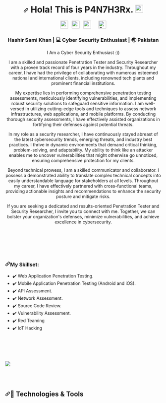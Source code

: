 <body><div align="center">
  <h1><a id="user-content--hola-this-is-p4n7h3rx-" class="anchor" aria-hidden="true" href="#-hola-this-is-P4N7H3Rx-"><svg class="octicon octicon-link" viewBox="0 0 16 16" version="1.1" width="16" height="16" aria-hidden="true"><path fill-rule="evenodd" d="M7.775 3.275a.75.75 0 001.06 1.06l1.25-1.25a2 2 0 112.83 2.83l-2.5 2.5a2 2 0 01-2.83 0 .75.75 0 00-1.06 1.06 3.5 3.5 0 004.95 0l2.5-2.5a3.5 3.5 0 00-4.95-4.95l-1.25 1.25zm-4.69 9.64a2 2 0 010-2.83l2.5-2.5a2 2 0 012.83 0 .75.75 0 001.06-1.06 3.5 3.5 0 00-4.95 0l-2.5 2.5a3.5 3.5 0 004.95 4.95l1.25-1.25a.75.75 0 00-1.06-1.06l-1.25 1.25a2 2 0 01-2.83 0z"></path></svg></a> Hola! This is P4N7H3Rx. <a target="_blank" rel="noopener noreferrer" href="https://camo.githubusercontent.com/e8e7b06ecf583bc040eb60e44eb5b8e0ecc5421320a92929ce21522dbc34c891/68747470733a2f2f6d656469612e67697068792e636f6d2f6d656469612f6876524a434c467a6361737252346961377a2f67697068792e676966"><img src="https://camo.githubusercontent.com/e8e7b06ecf583bc040eb60e44eb5b8e0ecc5421320a92929ce21522dbc34c891/68747470733a2f2f6d656469612e67697068792e636f6d2f6d656469612f6876524a434c467a6361737252346961377a2f67697068792e676966" width="25px" data-canonical-src="https://media.giphy.com/media/hvRJCLFzcasrR4ia7z/giphy.gif" style="max-width:100%;"></a></h1>
</div>

<p align="center"> 
<a href="https://www.linkedin.com/in/p4n7h3rx" rel="nofollow"><img height="25" src="https://camo.githubusercontent.com/a80d00f23720d0bc9f55481cfcd77ab79e141606829cf16ec43f8cacc7741e46/68747470733a2f2f696d672e736869656c64732e696f2f62616467652f4c696e6b6564496e2d3030373742353f7374796c653d666f722d7468652d6261646765266c6f676f3d6c696e6b6564696e266c6f676f436f6c6f723d7768697465" data-canonical-src="https://img.shields.io/badge/LinkedIn-0077B5?style=for-the-badge&amp;logo=linkedin&amp;logoColor=white" style="max-width:100%;"></a>&nbsp;&nbsp;
<a href="https://twitter.com/P4n7h3Rx" rel="nofollow"><img height="25" src="https://camo.githubusercontent.com/e1c2fd3bcd4ed13889ed78d1e814261a7cfbc79ae826198b7813850b15a8d956/68747470733a2f2f696d672e736869656c64732e696f2f62616467652f747769747465722d2532333144413146322e7376673f267374796c653d666f722d7468652d6261646765266c6f676f3d74776974746572266c6f676f436f6c6f723d7768697465" data-canonical-src="https://img.shields.io/badge/twitter-%231DA1F2.svg?&amp;style=for-the-badge&amp;logo=twitter&amp;logoColor=white" style="max-width:100%;"></a>&nbsp;&nbsp;
<a href="https://medium.com/@p4n7h3rx" rel="nofollow"><img height="25" src="https://camo.githubusercontent.com/2505d3a631ec6f2cf7a8baabf83586478bd3c3a39e15119c358249fed969291f/68747470733a2f2f696d672e736869656c64732e696f2f62616467652f576562736974652d2532333335343233302e7376673f267374796c653d666f722d7468652d6261646765266c6f676f3d6d656469756d266c6f676f436f6c6f723d7768697465" data-canonical-src="https://img.shields.io/badge/Website-%23354230.svg?&amp;style=for-the-badge&amp;logo=medium&amp;logoColor=white" style="max-width:100%;"></a>&nbsp;&nbsp;
&nbsp;&nbsp;
<a href="https://www.buymeacoffee.com/P4N7H3R" rel="nofollow"><img height="25" src="https://camo.githubusercontent.com/c3f856bacd5b09669157ed4774f80fb9d8622dd45ce8fdf2990d3552db99bd27/68747470733a2f2f7777772e6275796d6561636f666665652e636f6d2f6173736574732f696d672f637573746f6d5f696d616765732f6f72616e67655f696d672e706e67" alt="Buy Me A Coffee" data-canonical-src="https://www.buymeacoffee.com/assets/img/custom_images/orange_img.png" style="max-width:100%;"></a>
</p>
<div align="center">
<h3><a id="P4n7h3r" class="anchor" aria-hidden="true" href="#P4N7H3R"></a>  Hashir Sami Khan | <g-emoji class="g-emoji" alias="computer" fallback-src="https://github.githubassets.com/images/icons/emoji/unicode/1f4bb.png">💻</g-emoji> Cyber Security Enthusiast | <g-emoji class="g-emoji" alias="earth_asia" fallback-src="https://github.githubassets.com/images/icons/emoji/unicode/1f30f.png">🌏</g-emoji> Pakistan </h3> </div>
<div align="center">
<p>  
I Am a Cyber Security Enthusiast :)) 
</p>
<p>I am a skilled and passionate Penetration Tester and Security Researcher with a proven track record of four years in the industry. Throughout my career, I have had the privilege of collaborating with numerous esteemed national and international clients, including renowned tech giants and prominent financial institutions.<p></p>

<p>My expertise lies in performing comprehensive penetration testing assessments, meticulously identifying vulnerabilities, and implementing robust security solutions to safeguard sensitive information. I am well-versed in utilizing cutting-edge tools and techniques to assess network infrastructures, web applications, and mobile platforms. By conducting thorough security assessments, I have effectively assisted organizations in fortifying their defenses against potential threats.</p>

<p>In my role as a security researcher, I have continuously stayed abreast of the latest cybersecurity trends, emerging threats, and industry best practices. I thrive in dynamic environments that demand critical thinking, problem-solving, and adaptability. My ability to think like an attacker enables me to uncover vulnerabilities that might otherwise go unnoticed, ensuring comprehensive protection for my clients.</p>

<p>Beyond technical prowess, I am a skilled communicator and collaborator. I possess a demonstrated ability to translate complex technical concepts into easily understandable language for stakeholders at all levels. Throughout my career, I have effectively partnered with cross-functional teams, providing actionable insights and recommendations to enhance the security posture and mitigate risks.</p>

<p>If you are seeking a dedicated and results-oriented Penetration Tester and Security Researcher, I invite you to connect with me. Together, we can bolster your organization's defenses, minimize vulnerabilities, and achieve excellence in cybersecurity.</p>
<br><br>
  </p>
<br><br>

<div align="left">  
<h3><a id="user-content-my-skillset" class="anchor" aria-hidden="true" href="#my-skillset"><svg class="octicon octicon-link" viewBox="0 0 16 16" version="1.1" width="16" height="16" aria-hidden="true"><path fill-rule="evenodd" d="M7.775 3.275a.75.75 0 001.06 1.06l1.25-1.25a2 2 0 112.83 2.83l-2.5 2.5a2 2 0 01-2.83 0 .75.75 0 00-1.06 1.06 3.5 3.5 0 004.95 0l2.5-2.5a3.5 3.5 0 00-4.95-4.95l-1.25 1.25zm-4.69 9.64a2 2 0 010-2.83l2.5-2.5a2 2 0 012.83 0 .75.75 0 001.06-1.06 3.5 3.5 0 00-4.95 0l-2.5 2.5a3.5 3.5 0 004.95 4.95l1.25-1.25a.75.75 0 00-1.06-1.06l-1.25 1.25a2 2 0 01-2.83 0z"></path></svg></a>My Skillset:</h3>


<ul>
<li><g-emoji class="g-emoji" alias="heavy_check_mark" fallback-src="https://github.githubassets.com/images/icons/emoji/unicode/2714.png">✔️</g-emoji> Web Application  Penetration Testing.</li>
<li><g-emoji class="g-emoji" alias="heavy_check_mark" fallback-src="https://github.githubassets.com/images/icons/emoji/unicode/2714.png">✔️</g-emoji> Mobile Application Penetration Testing (Android and iOS).</li>
<li><g-emoji class="g-emoji" alias="heavy_check_mark" fallback-src="https://github.githubassets.com/images/icons/emoji/unicode/2714.png">✔️</g-emoji> API Assessment.</li>
<li><g-emoji class="g-emoji" alias="heavy_check_mark" fallback-src="https://github.githubassets.com/images/icons/emoji/unicode/2714.png">✔️</g-emoji> Network Assessment.</li>
<li><g-emoji class="g-emoji" alias="heavy_check_mark" fallback-src="https://github.githubassets.com/images/icons/emoji/unicode/2714.png">✔️</g-emoji> Source Code Review.</li>
<li><g-emoji class="g-emoji" alias="heavy_check_mark" fallback-src="https://github.githubassets.com/images/icons/emoji/unicode/2714.png">✔️</g-emoji> Vulnerability Assessment. </li>
<li><g-emoji class="g-emoji" alias="heavy_check_mark" fallback-src="https://github.githubassets.com/images/icons/emoji/unicode/2714.png">✔️</g-emoji> Red Teaming</li>
<li><g-emoji class="g-emoji" alias="heavy_check_mark" fallback-src="https://github.githubassets.com/images/icons/emoji/unicode/2714.png">✔️</g-emoji> IoT Hacking</li>
</ul>
<br>

  

<br><br>


<img src="https://github-readme-stats.vercel.app/api?username=p4n7h3rx&amp;&amp;show_icons=true&amp;theme=radical">


<br><br>

<h2><a id="user-content--technologies--tools" class="anchor" aria-hidden="true" href="#-technologies--tools"><svg class="octicon octicon-link" viewBox="0 0 16 16" version="1.1" width="16" height="16" aria-hidden="true"><path fill-rule="evenodd" d="M7.775 3.275a.75.75 0 001.06 1.06l1.25-1.25a2 2 0 112.83 2.83l-2.5 2.5a2 2 0 01-2.83 0 .75.75 0 00-1.06 1.06 3.5 3.5 0 004.95 0l2.5-2.5a3.5 3.5 0 00-4.95-4.95l-1.25 1.25zm-4.69 9.64a2 2 0 010-2.83l2.5-2.5a2 2 0 012.83 0 .75.75 0 001.06-1.06 3.5 3.5 0 00-4.95 0l-2.5 2.5a3.5 3.5 0 004.95 4.95l1.25-1.25a.75.75 0 00-1.06-1.06l-1.25 1.25a2 2 0 01-2.83 0z"></path></svg></a><g-emoji class="g-emoji" alias="wrench" fallback-src="https://github.githubassets.com/images/icons/emoji/unicode/1f527.png">🔧</g-emoji> Technologies &amp; Tools</h2>


<p><a target="_blank" rel="noopener noreferrer" href="https://camo.githubusercontent.com/d729e37a83cf3a3bbdf2f7f25d4524addc948d35381b5bd748e95b1054abe3b8/68747470733a2f2f696d672e736869656c64732e696f2f62616467652f4f532d4c696e75782d696e666f726d6174696f6e616c3f7374796c653d666f722d7468652d6261646765266c6f676f3d6c696e7578266c6f676f436f6c6f723d776869746526636f6c6f723d726564"><img src="https://camo.githubusercontent.com/d729e37a83cf3a3bbdf2f7f25d4524addc948d35381b5bd748e95b1054abe3b8/68747470733a2f2f696d672e736869656c64732e696f2f62616467652f4f532d4c696e75782d696e666f726d6174696f6e616c3f7374796c653d666f722d7468652d6261646765266c6f676f3d6c696e7578266c6f676f436f6c6f723d776869746526636f6c6f723d726564" alt="" data-canonical-src="https://img.shields.io/badge/OS-Linux-informational?style=for-the-badge&amp;logo=linux&amp;logoColor=white&amp;color=red" style="max-width:100%;"></a>
<a target="_blank" rel="noopener noreferrer" href="https://camo.githubusercontent.com/082c63fc08e8e32523e5c2fcdc489b60c11d6f61b6abcb1c3208331d2ad24bb3/68747470733a2f2f696d672e736869656c64732e696f2f62616467652f5368656c6c2d426173682d696e666f726d6174696f6e616c3f7374796c653d666f722d7468652d6261646765266c6f676f3d676e752d62617368266c6f676f436f6c6f723d776869746526636f6c6f723d726564"><img src="https://camo.githubusercontent.com/082c63fc08e8e32523e5c2fcdc489b60c11d6f61b6abcb1c3208331d2ad24bb3/68747470733a2f2f696d672e736869656c64732e696f2f62616467652f5368656c6c2d426173682d696e666f726d6174696f6e616c3f7374796c653d666f722d7468652d6261646765266c6f676f3d676e752d62617368266c6f676f436f6c6f723d776869746526636f6c6f723d726564" alt="" data-canonical-src="https://img.shields.io/badge/Shell-Bash-informational?style=for-the-badge&amp;logo=gnu-bash&amp;logoColor=white&amp;color=red" style="max-width:100%;"></a>
<a target="_blank" rel="noopener noreferrer" href="https://camo.githubusercontent.com/54a82516b900bfc1ff6c1b654b6b9fbd42b5f7f765a17d54c64b34ed73fcd4cc/68747470733a2f2f696d672e736869656c64732e696f2f62616467652f436f64652d4a6176615363726970742d696e666f726d6174696f6e616c3f7374796c653d666f722d7468652d6261646765266c6f676f3d6a617661736372697074266c6f676f436f6c6f723d776869746526636f6c6f723d726564"><img src="https://camo.githubusercontent.com/54a82516b900bfc1ff6c1b654b6b9fbd42b5f7f765a17d54c64b34ed73fcd4cc/68747470733a2f2f696d672e736869656c64732e696f2f62616467652f436f64652d4a6176615363726970742d696e666f726d6174696f6e616c3f7374796c653d666f722d7468652d6261646765266c6f676f3d6a617661736372697074266c6f676f436f6c6f723d776869746526636f6c6f723d726564" alt="" data-canonical-src="https://img.shields.io/badge/Code-JavaScript-informational?style=for-the-badge&amp;logo=javascript&amp;logoColor=white&amp;color=red" style="max-width:100%;"></a>
<a target="_blank" rel="noopener noreferrer" href="https://camo.githubusercontent.com/1027acd6ce99dae849db18c5c1e0a8f7d839e66c7657d04e5b81a979751bfada/68747470733a2f2f696d672e736869656c64732e696f2f62616467652f436f64652d4e6f64652e6a732d696e666f726d6174696f6e616c3f7374796c653d666f722d7468652d6261646765266c6f676f3d4e6f64652e6a73266c6f676f436f6c6f723d776869746526636f6c6f723d726564"><img src="https://camo.githubusercontent.com/1027acd6ce99dae849db18c5c1e0a8f7d839e66c7657d04e5b81a979751bfada/68747470733a2f2f696d672e736869656c64732e696f2f62616467652f436f64652d4e6f64652e6a732d696e666f726d6174696f6e616c3f7374796c653d666f722d7468652d6261646765266c6f676f3d4e6f64652e6a73266c6f676f436f6c6f723d776869746526636f6c6f723d726564" alt="" data-canonical-src="https://img.shields.io/badge/Code-Node.js-informational?style=for-the-badge&amp;logo=Node.js&amp;logoColor=white&amp;color=red" style="max-width:100%;"></a>
<a target="_blank" rel="noopener noreferrer" href="https://camo.githubusercontent.com/7dbf984e8f9b500932eadbd6760cc2598a8b74054e59fd9c70c07599a1bda8c4/68747470733a2f2f696d672e736869656c64732e696f2f62616467652f436f64652d52656163742d696e666f726d6174696f6e616c3f7374796c653d666f722d7468652d6261646765266c6f676f3d5265616374266c6f676f436f6c6f723d776869746526636f6c6f723d726564"><img src="https://camo.githubusercontent.com/7dbf984e8f9b500932eadbd6760cc2598a8b74054e59fd9c70c07599a1bda8c4/68747470733a2f2f696d672e736869656c64732e696f2f62616467652f436f64652d52656163742d696e666f726d6174696f6e616c3f7374796c653d666f722d7468652d6261646765266c6f676f3d5265616374266c6f676f436f6c6f723d776869746526636f6c6f723d726564" alt="" data-canonical-src="https://img.shields.io/badge/Code-React-informational?style=for-the-badge&amp;logo=React&amp;logoColor=white&amp;color=red" style="max-width:100%;"></a>
<a target="_blank" rel="noopener noreferrer" href="https://camo.githubusercontent.com/23ee5f626894be922675e4a56437b5e245686c5425de4c626ae725ff66f6941d/68747470733a2f2f696d672e736869656c64732e696f2f62616467652f436f64652d432d696e666f726d6174696f6e616c3f7374796c653d666f722d7468652d6261646765266c6f676f3d63266c6f676f436f6c6f723d776869746526636f6c6f723d726564"><img src="https://camo.githubusercontent.com/23ee5f626894be922675e4a56437b5e245686c5425de4c626ae725ff66f6941d/68747470733a2f2f696d672e736869656c64732e696f2f62616467652f436f64652d432d696e666f726d6174696f6e616c3f7374796c653d666f722d7468652d6261646765266c6f676f3d63266c6f676f436f6c6f723d776869746526636f6c6f723d726564" alt="" data-canonical-src="https://img.shields.io/badge/Code-C-informational?style=for-the-badge&amp;logo=c&amp;logoColor=white&amp;color=red" style="max-width:100%;"></a>
<a target="_blank" rel="noopener noreferrer" href="https://camo.githubusercontent.com/507a49d69d0d704fada193da28a93cec07f423556688f48033d2508e0812e58a/68747470733a2f2f696d672e736869656c64732e696f2f62616467652f436f64652d456d6265646465645f432d696e666f726d6174696f6e616c3f7374796c653d666f722d7468652d6261646765266c6f676f3d63266c6f676f436f6c6f723d776869746526636f6c6f723d726564"><img src="https://camo.githubusercontent.com/507a49d69d0d704fada193da28a93cec07f423556688f48033d2508e0812e58a/68747470733a2f2f696d672e736869656c64732e696f2f62616467652f436f64652d456d6265646465645f432d696e666f726d6174696f6e616c3f7374796c653d666f722d7468652d6261646765266c6f676f3d63266c6f676f436f6c6f723d776869746526636f6c6f723d726564" alt="" data-canonical-src="https://img.shields.io/badge/Code-Embedded_C-informational?style=for-the-badge&amp;logo=c&amp;logoColor=white&amp;color=red" style="max-width:100%;"></a>
<a target="_blank" rel="noopener noreferrer" href="https://camo.githubusercontent.com/452ad9065271ec6e8aa57101807bc44d094022868daf3445ba1867c4dad5ba91/68747470733a2f2f696d672e736869656c64732e696f2f62616467652f436f64652d536f757263655061776e2d696e666f726d6174696f6e616c3f7374796c653d666f722d7468652d6261646765266c6f676f3d536f757263652d456e67696e65266c6f676f436f6c6f723d776869746526636f6c6f723d726564"><img src="https://camo.githubusercontent.com/452ad9065271ec6e8aa57101807bc44d094022868daf3445ba1867c4dad5ba91/68747470733a2f2f696d672e736869656c64732e696f2f62616467652f436f64652d536f757263655061776e2d696e666f726d6174696f6e616c3f7374796c653d666f722d7468652d6261646765266c6f676f3d536f757263652d456e67696e65266c6f676f436f6c6f723d776869746526636f6c6f723d726564" alt="" data-canonical-src="https://img.shields.io/badge/Code-SourcePawn-informational?style=for-the-badge&amp;logo=Source-Engine&amp;logoColor=white&amp;color=red" style="max-width:100%;"></a>
<a target="_blank" rel="noopener noreferrer" href="https://camo.githubusercontent.com/31e44bdc79ab2d630deb12e48412c6a211bf9accaf1cfc5604fb775b581c1420/68747470733a2f2f696d672e736869656c64732e696f2f62616467652f546f6f6c2d4d7953514c2d696e666f726d6174696f6e616c3f7374796c653d666f722d7468652d6261646765266c6f676f3d4d7953514c266c6f676f436f6c6f723d776869746526636f6c6f723d726564"><img src="https://camo.githubusercontent.com/31e44bdc79ab2d630deb12e48412c6a211bf9accaf1cfc5604fb775b581c1420/68747470733a2f2f696d672e736869656c64732e696f2f62616467652f546f6f6c2d4d7953514c2d696e666f726d6174696f6e616c3f7374796c653d666f722d7468652d6261646765266c6f676f3d4d7953514c266c6f676f436f6c6f723d776869746526636f6c6f723d726564" alt="" data-canonical-src="https://img.shields.io/badge/Tool-MySQL-informational?style=for-the-badge&amp;logo=MySQL&amp;logoColor=white&amp;color=red" style="max-width:100%;"></a>
<a target="_blank" rel="noopener noreferrer" href="https://camo.githubusercontent.com/ca4a7f09862909ce9b18b6dccae896315be19b969f7467cee74db881fb9be757/68747470733a2f2f696d672e736869656c64732e696f2f62616467652f546f6f6c2d4d6f6e676f44422d696e666f726d6174696f6e616c3f7374796c653d666f722d7468652d6261646765266c6f676f3d4d6f6e676f4442266c6f676f436f6c6f723d776869746526636f6c6f723d726564"><img src="https://camo.githubusercontent.com/ca4a7f09862909ce9b18b6dccae896315be19b969f7467cee74db881fb9be757/68747470733a2f2f696d672e736869656c64732e696f2f62616467652f546f6f6c2d4d6f6e676f44422d696e666f726d6174696f6e616c3f7374796c653d666f722d7468652d6261646765266c6f676f3d4d6f6e676f4442266c6f676f436f6c6f723d776869746526636f6c6f723d726564" alt="" data-canonical-src="https://img.shields.io/badge/Tool-MongoDB-informational?style=for-the-badge&amp;logo=MongoDB&amp;logoColor=white&amp;color=red" style="max-width:100%;"></a></p>

</div></div></body>

